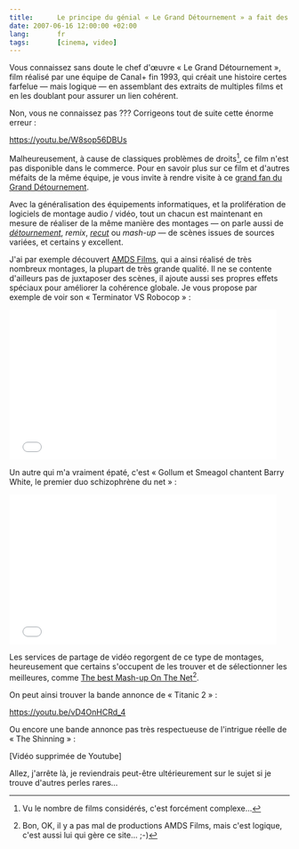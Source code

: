 ```yaml
---
title:      Le principe du génial « Le Grand Détournement » a fait des émules
date: 2007-06-16 12:00:00 +02:00
lang:       fr
tags:       [cinema, video]
---
```


Vous connaissez sans doute le chef d'œuvre « Le Grand Détournement », film réalisé par une équipe de Canal+ fin 1993, qui créait une histoire certes farfelue — mais logique — en assemblant des extraits de multiples films et en les doublant pour assurer un lien cohérent.

Non, vous ne connaissez pas ??? Corrigeons tout de suite cette énorme erreur :

https://youtu.be/W8sop56DBUs

Malheureusement, à cause de classiques problèmes de droits[^1], ce film n'est pas disponible dans le commerce. Pour en savoir plus sur ce film et d'autres méfaits de la même équipe, je vous invite à rendre visite à ce [grand fan du Grand Détournement](http://www.chez.com/cycyr/).

Avec la généralisation des équipements informatiques, et la prolifération de logiciels de montage audio / vidéo, tout un chacun est maintenant en mesure de réaliser de la même manière des montages — on parle aussi de [*détournement*](http://www.dailymotion.com/groups/relevance/search/d%C3%A9tournement/1), *remix*, [*recut*](http://www.youtube.com/results?search_type=search_groups&search_query=recut&search_sort=relevance&search_category=0&search=Search&v=) ou *mash-up* — de scènes issues de sources variées, et certains y excellent.

J'ai par exemple découvert [AMDS Films](http://spiritsnodeal.canalblog.com/), qui a ainsi réalisé de très nombreux montages, la plupart de très grande qualité. Il ne se contente d'ailleurs pas de juxtaposer des scènes, il ajoute aussi ses propres effets spéciaux pour améliorer la cohérence globale. Je vous propose par exemple de voir son « Terminator VS Robocop » :

<div class="ratio-16-9 embed-video-container">
<iframe frameborder="0" width="480" height="270" src="//www.dailymotion.com/embed/video/xgzrg" allowfullscreen></iframe>
</div>

Un autre qui m'a vraiment épaté, c'est « Gollum et Smeagol chantent Barry White, le premier duo schizophrène du net » :

<div class="ratio-16-9 embed-video-container">
<iframe frameborder="0" width="480" height="270" src="//www.dailymotion.com/embed/video/x1aqwz" allowfullscreen></iframe>
</div>

Les services de partage de vidéo regorgent de ce type de montages, heureusement que certains s'occupent de les trouver et de sélectionner les meilleures, comme [The best Mash-up On The Net](http://thebestmashup.canalblog.com/)[^2].

On peut ainsi trouver la bande annonce de « Titanic 2 » :

https://youtu.be/vD4OnHCRd_4

Ou encore une bande annonce pas très respectueuse de l'intrigue réelle de « The Shinning » :

[Vidéo supprimée de Youtube]

Allez, j'arrête là, je reviendrais peut-être ultérieurement sur le sujet si je trouve d'autres perles rares…

[^1]: Vu le nombre de films considérés, c'est forcément complexe…

[^2]: Bon, OK, il y a pas mal de productions AMDS Films, mais c'est logique, c'est aussi lui qui gère ce site… ;-)
